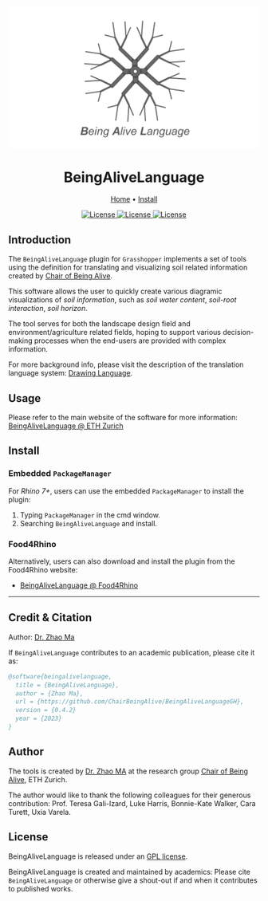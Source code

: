 ![](https://raw.githubusercontent.com/ChairBeingAlive/BeingAliveLanguageGH/main/.github/title-img.png)

<h1 align="center">BeingAliveLanguage</h1>
<div align="center">
	<a href="https://beingalivelanguage.arch.ethz.ch">Home</a>
  <span> • </span>
	<a href="https://beingalivelanguage.arch.ethz.ch/#install">Install</a>
  <!-- <span> • </span> -->
  <!--      	<a href="https://github.com/xarthurx/IG-Mesh/#Contribution">Contribute</a> -->
  <p></p>
</div> 

<!-- shields.io stuff -->
<div align="center">

<a href="https://www.rhino3d.com/7/" >
<img alt="License" src="https://img.shields.io/badge/Rhino-7.0-9cf?style=flat-square"> </a>

<a href="https://www.grasshopper3d.com" >
<img alt="License" src="https://img.shields.io/badge/Grasshopper-1.0-brightgreen?style=flat-square"> </a>

<a href="https://github.com/xarthurx/IG-Mesh/blob/master/LICENSE" >
<img alt="License" src="https://img.shields.io/github/license/chairbeingalive/BeingAliveLanguageGH?style=flat-square"> </a>

</div> 


## Introduction
The `BeingAliveLanguage` plugin for `Grasshopper` implements a set of tools using the definition for translating and visualizing soil related information created by [Chair of Being Alive](https://www.gali-izard.arch.ethz.ch). 


This software allows the user to quickly create various diagramic visualizations of *soil information*, such as *soil water content*, *soil-root interaction*, *soil horizon*.

The tool serves for both the landscape design field and environment/agriculture related fields, hoping to support various decision-making processes when the end-users are provided with complex information.

For more background info, please visit the description of the translation language system: [Drawing Language](https://gali-izard.arch.ethz.ch/language-description).

## Usage
Please refer to the main website of the software for more information: [BeingAliveLanguage @ ETH Zurich](https://beingalivelanguage.arch.ethz.ch)


## Install 
### Embedded `PackageManager`
For *Rhino 7+*, users can use the embedded `PackageManager` to install the plugin:

1. Typing `PackageManager` in the cmd window.
1. Searching `BeingAliveLanguage` and install.

### Food4Rhino
Alternatively, users can also download and install the plugin from the Food4Rhino website:
- [BeingAliveLanguage @ Food4Rhino](https://www.food4rhino.com/en/app/beingalivelanguage)


---
## Credit & Citation 
Author: [Dr. Zhao Ma](https://beyond-disciplines.com)

If `BeingAliveLanguage` contributes to an academic publication, please cite it as:

```bib
@software{beingalivelanguage,
  title = {BeingAliveLanguage},
  author = {Zhao Ma},
  url = {https://github.com/ChairBeingAlive/BeingAliveLanguageGH},
  version = {0.4.2}
  year = {2023}
}
```

## Author
The tools is created by [Dr. Zhao MA](https://beyond-disciplines.com) at the research group [Chair of Being Alive](https://www.gali-izard.arch.ethz.ch), ETH Zurich.

The author would like to thank the following colleagues for their generous contribution: Prof. Teresa Gali-Izard, Luke Harris, Bonnie-Kate Walker, Cara Turett, Uxia Varela.


## License 
BeingAliveLanguage is released under an [GPL license](https://www.gnu.org/licenses/gpl-3.0.en.html).

BeingAliveLanguage is created and maintained by academics: Please cite `BeingAliveLanguage` or otherwise give a shout-out if and when it contributes to published works.


